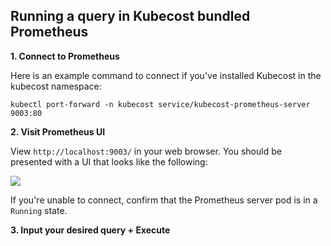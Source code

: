 ## Running a query in Kubecost bundled Prometheus

__1. Connect to Prometheus__

Here is an example command to connect if you've installed Kubecost in the kubecost namespace:

```
kubectl port-forward -n kubecost service/kubecost-prometheus-server 9003:80
```

__2. Visit Prometheus UI__

View `http://localhost:9003/` in your web browser. You should be presented with a UI that looks like the following:

![](images/prom-ui.png)

If you're unable to connect, confirm that the Prometheus server pod is in a `Running` state. 


__3. Input your desired query + Execute__
